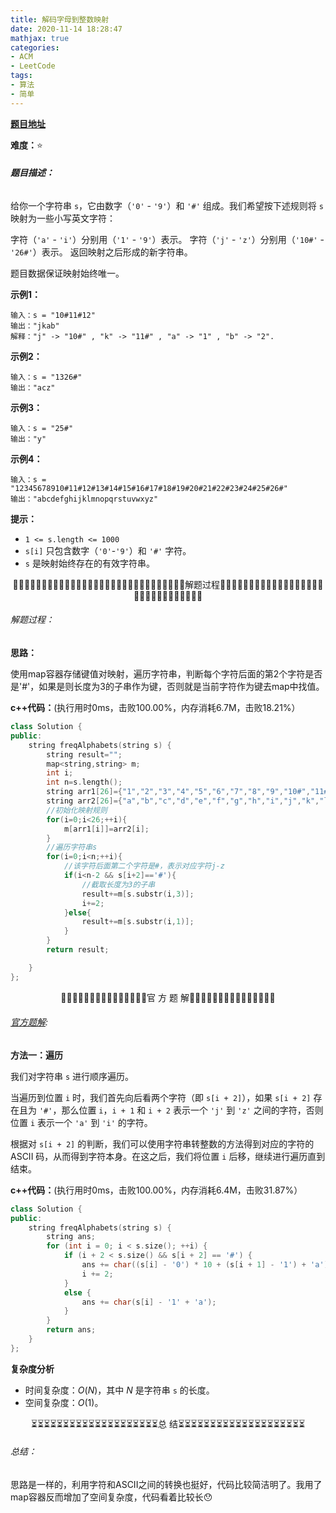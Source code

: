 ```yaml
---
title: 解码字母到整数映射
date: 2020-11-14 18:28:47
mathjax: true
categories:
- ACM
- LeetCode
tags:
- 算法
- 简单
---
```


**[题目地址](https://leetcode-cn.com/problems/decrypt-string-from-alphabet-to-integer-mapping/)**

**难度：**⭐

###### **题目描述：**

给你一个字符串 `s`，它由数字（`'0'` - `'9'`）和 `'#'` 组成。我们希望按下述规则将 `s` 映射为一些小写英文字符：

字符（`'a'` - `'i'`）分别用（`'1'` - `'9'`）表示。
字符（`'j'` - `'z'`）分别用（`'10#'` - `'26#'`）表示。 
返回映射之后形成的新字符串。

题目数据保证映射始终唯一。

<!-- more -->

**示例1：**

```
输入：s = "10#11#12"
输出："jkab"
解释："j" -> "10#" , "k" -> "11#" , "a" -> "1" , "b" -> "2".
```

**示例2：**

```
输入：s = "1326#"
输出："acz"
```

**示例3：**

```
输入：s = "25#"
输出："y"
```

**示例4：**

```
输入：s = "12345678910#11#12#13#14#15#16#17#18#19#20#21#22#23#24#25#26#"
输出："abcdefghijklmnopqrstuvwxyz"
```

**提示：**

- `1 <= s.length <= 1000`
- `s[i]` 只包含数字（`'0'`-`'9'`）和 `'#'` 字符。
- `s` 是映射始终存在的有效字符串。



<center>🙋‍♂️🙋‍♂️🙋‍♂️🙋‍♂️🙋‍♂️🙋‍♂️🙋‍♂️🙋‍♂️🙋‍♂️🙋‍♂️🙋‍♂️🙋‍♂️🙋‍♂️🙋‍♂️🙋‍♂️解题过程🙋‍♂️🙋‍♂️🙋‍♂️🙋‍♂️🙋‍♂️🙋‍♂️🙋‍♂️🙋‍♂️🙋‍♂️🙋‍♂️🙋‍♂️🙋‍♂️🙋‍♂️🙋‍♂️🙋‍♂️</center>

###### 解题过程：

**思路：**

使用map容器存储键值对映射，遍历字符串，判断每个字符后面的第2个字符是否是'#'，如果是则长度为3的子串作为键，否则就是当前字符作为键去map中找值。

**c++代码：**(执行用时0ms，击败100.00%，内存消耗6.7M，击败18.21%）

```c++
class Solution {
public:
    string freqAlphabets(string s) {
        string result="";
        map<string,string> m;
        int i;
        int n=s.length();
        string arr1[26]={"1","2","3","4","5","6","7","8","9","10#","11#","12#","13#","14#","15#","16#","17#","18#","19#","20#","21#","22#","23#","24#","25#","26#"};
        string arr2[26]={"a","b","c","d","e","f","g","h","i","j","k","l","m","n","o","p","q","r","s","t","u","v","w","x","y","z"};
        //初始化映射规则
        for(i=0;i<26;++i){
            m[arr1[i]]=arr2[i];
        }
        //遍历字符串s
        for(i=0;i<n;++i){
            //该字符后面第二个字符是#，表示对应字符j-z
            if(i<n-2 && s[i+2]=='#'){
                //截取长度为3的子串
                result+=m[s.substr(i,3)];
                i+=2;
            }else{
                result+=m[s.substr(i,1)];
            }
        }
        return result;

    }
};
```



<center>💎💎💎💎💎💎💎💎💎💎💎💎💎💎💎官 方 题 解💎💎💎💎💎💎💎💎💎💎💎💎💎💎💎</center>

###### [官方题解](https://leetcode-cn.com/problems/decrypt-string-from-alphabet-to-integer-mapping/solution/jie-ma-zi-mu-dao-zheng-shu-ying-she-by-leetcode-so/):

**方法一：遍历**

我们对字符串 `s` 进行顺序遍历。

当遍历到位置 `i` 时，我们首先向后看两个字符（即 `s[i + 2]`），如果 `s[i + 2]` 存在且为 `'#'`，那么位置 `i`，`i + 1` 和 `i + 2` 表示一个 `'j'` 到 `'z'` 之间的字符，否则位置 `i` 表示一个 `'a'` 到 `'i'` 的字符。

根据对 `s[i + 2]` 的判断，我们可以使用字符串转整数的方法得到对应的字符的 ASCII 码，从而得到字符本身。在这之后，我们将位置 `i` 后移，继续进行遍历直到结束。

**c++代码：**(执行用时0ms，击败100.00%，内存消耗6.4M，击败31.87%）

```c++
class Solution {
public:
    string freqAlphabets(string s) {
        string ans;
        for (int i = 0; i < s.size(); ++i) {
            if (i + 2 < s.size() && s[i + 2] == '#') {
                ans += char((s[i] - '0') * 10 + (s[i + 1] - '1') + 'a');
                i += 2;
            }
            else {
                ans += char(s[i] - '1' + 'a');
            }
        }
        return ans;
    }
};
```

**复杂度分析**

- 时间复杂度：$O(N)$，其中 $N$ 是字符串 `s` 的长度。
- 空间复杂度：$O(1)$。



<center>⏳⏳⏳⏳⏳⏳⏳⏳⏳⏳⏳⏳⏳⏳⏳⏳⏳⏳⏳⏳总 结⏳⏳⏳⏳⏳⏳⏳⏳⏳⏳⏳⏳⏳⏳⏳⏳⏳⏳⏳⏳</center>

###### 总结：

思路是一样的，利用字符和ASCII之间的转换也挺好，代码比较简洁明了。我用了map容器反而增加了空间复杂度，代码看着比较长😯
